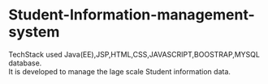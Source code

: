 # Student-Information-management-system
TechStack used Java(EE),JSP,HTML,CSS,JAVASCRIPT,BOOSTRAP,MYSQL database.
<br>
It is developed to manage the lage scale Student information data.
